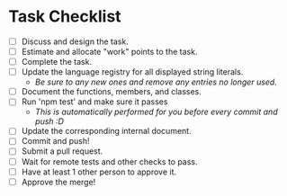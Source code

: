 # Task Checklist
- [ ] Discuss and design the task.
- [ ] Estimate and allocate "work" points to the task.
- [ ] Complete the task.
- [ ] Update the language registry for all displayed string literals.
    - _Be sure to any new ones and remove any entries no longer used._
- [ ] Document the functions, members, and classes.
- [ ] Run 'npm test' and make sure it passes
    - _This is automatically performed for you before every commit and push :D_
- [ ] Update the corresponding internal document.
- [ ] Commit and push!
- [ ] Submit a pull request.
- [ ] Wait for remote tests and other checks to pass.
- [ ] Have at least 1 other person to approve it.
- [ ] Approve the merge!
